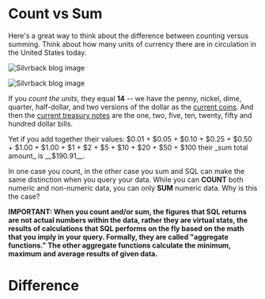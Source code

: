 # Count vs Sum

Here's a great way to think about the difference between counting versus summing. Think about how many units of currency there are in circulation in the United States today.

![Silvrback blog image](https://silvrback.s3.amazonaws.com/uploads/ed7f5ac0-e196-4323-bb1d-c46ecfb7fc25/usd-coins_crop_large.jpg)

![Silvrback blog image](https://silvrback.s3.amazonaws.com/uploads/3d8c214c-43b6-4c2f-a035-c1da94f6be48/usd-bills_reduced_large.jpg)

If you _count the units_, they equal __14__ -- we have the penny, nickel, dime, quarter, half-dollar, and two versions of the dollar as the [current coins](https://www.usmint.gov/mint_programs/circulatingCoins/). And then the [current treasury notes](https://www.treasury.gov/resource-center/faqs/Currency/Pages/denominations.aspx) are the one, two, five, ten, twenty, fifty and hundred dollar bills.

Yet if you add together their values:
$0.01 + $0.05 + $0.10 + $0.25 + $0.50 + $1.00 + $1.00 + $1 + $2 + $5 + $10 + $20 + $50 + $100
their _sum total amount_ is __$190.91__.

In one case you count, in the other case you sum and SQL can make the same distinction when you query your data. While you can __COUNT__ both numeric and non-numeric data, you can only __SUM__ numeric data. Why is this the case?

__IMPORTANT: When you count and/or sum, the figures that SQL returns are not actual numbers within the data, rather they are virtual stats, the results of calculations that SQL performs on the fly based on the math that you imply in your query. Formally, they are called "aggregate functions." The other aggregate functions calculate the minimum, maximum and average results of given data.__

# Difference

